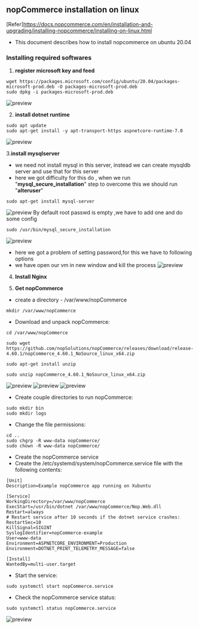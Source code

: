 nopCommerce installation on linux
---------------------------------
[Refer]https://docs.nopcommerce.com/en/installation-and-upgrading/installing-nopcommerce/installing-on-linux.html
* This document describes how to install nopcommerce on ubuntu 20.04
### Installing required softwares
1. **register microsoft key and feed**
```
wget https://packages.microsoft.com/config/ubuntu/20.04/packages-microsoft-prod.deb -O packages-microsoft-prod.deb
sudo dpkg -i packages-microsoft-prod.deb
```
![preview](images/nop1.png)

2. **install dotnet runtime** 
```
sudo apt update
sudo apt-get install -y apt-transport-https aspnetcore-runtime-7.0
```
![preview](images/nop2.png)

3.**install mysqlserver**
* we need not install mysql in this server, instead we can create mysqldb server and use that for this server
* here we got difficulty for this do , when we run "**mysql_secure_installation**" step to overcome this we should run "**alteruser**"
```
sudo apt-get install mysql-server
```
![preview](images/nop3.png)
By default root passwd is empty ,we have to add one and do some config 
```
sudo /usr/bin/mysql_secure_installation
```
![preview](images/nop4.png)
* here we got a problem of setting password,for this we have to following options
* we have open our vm in new window and kill the process
![preview](images/nop5.png)

4. **Install Nginx**


5. **Get nopCommerce**
* create a directory - /var/www/nopCommerce
```
mkdir /var/www/nopCommerce
```
* Download and unpack nopCommerce:
```
cd /var/www/nopCommerce

sudo wget https://github.com/nopSolutions/nopCommerce/releases/download/release-4.60.1/nopCommerce_4.60.1_NoSource_linux_x64.zip

sudo apt-get install unzip

sudo unzip nopCommerce_4.60.1_NoSource_linux_x64.zip
```
![preview](images/nop6.png)
![preview](images/nop7.png)
![preview](images/nop8.png)
* Create couple directories to run nopCommerce:
```
sudo mkdir bin
sudo mkdir logs
```
* Change the file permissions:
```
cd ..
sudo chgrp -R www-data nopCommerce/
sudo chown -R www-data nopCommerce/
```
* Create the nopCommerce service
* Create the /etc/systemd/system/nopCommerce.service file with the following contents:
```
[Unit]
Description=Example nopCommerce app running on Xubuntu

[Service]
WorkingDirectory=/var/www/nopCommerce
ExecStart=/usr/bin/dotnet /var/www/nopCommerce/Nop.Web.dll
Restart=always
# Restart service after 10 seconds if the dotnet service crashes:
RestartSec=10
KillSignal=SIGINT
SyslogIdentifier=nopCommerce-example
User=www-data
Environment=ASPNETCORE_ENVIRONMENT=Production
Environment=DOTNET_PRINT_TELEMETRY_MESSAGE=false

[Install]
WantedBy=multi-user.target
```
* Start the service:
```
sudo systemctl start nopCommerce.service
``` 
* Check the nopCommerce service status:
```
sudo systemctl status nopCommerce.service
```
![preview](images/nop9.png)




